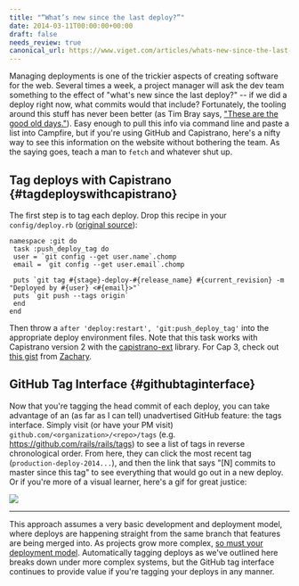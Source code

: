 ```yaml
---
title: "“What’s new since the last deploy?”"
date: 2014-03-11T00:00:00+00:00
draft: false
needs_review: true
canonical_url: https://www.viget.com/articles/whats-new-since-the-last-deploy/
---
```


Managing deployments is one of the trickier aspects of creating software
for the web. Several times a week, a project manager will ask the dev
team something to the effect of "what's new since the last deploy?" --
if we did a deploy right now, what commits would that include?
Fortunately, the tooling around this stuff has never been better (as Tim
Bray says, ["These are the good old
days."](https://www.tbray.org/ongoing/When/201x/2014/01/01/Software-in-2014#p-8)).
Easy enough to pull this info via command line and paste a list into
Campfire, but if you're using GitHub and Capistrano, here's a nifty way
to see this information on the website without bothering the team. As
the saying goes, teach a man to `fetch` and whatever shut up.

## Tag deploys with Capistrano {#tagdeployswithcapistrano}

The first step is to tag each deploy. Drop this recipe in your
`config/deploy.rb` ([original
source](http://wendbaar.nl/blog/2010/04/automagically-tagging-releases-in-github/)):

    namespace :git do
     task :push_deploy_tag do
     user = `git config --get user.name`.chomp
     email = `git config --get user.email`.chomp

     puts `git tag #{stage}-deploy-#{release_name} #{current_revision} -m "Deployed by #{user} <#{email}>"`
     puts `git push --tags origin`
     end
    end

Then throw a `after 'deploy:restart', 'git:push_deploy_tag'` into the
appropriate deploy environment files. Note that this task works with
Capistrano version 2 with the
[capistrano-ext](https://rubygems.org/gems/capistrano-ext) library. For
Cap 3, check out [this
gist](https://gist.github.com/zporter/3e70b74ce4fe9b8a17bd) from
[Zachary](https://viget.com/about/team/zporter).

## GitHub Tag Interface {#githubtaginterface}

Now that you're tagging the head commit of each deploy, you can take
advantage of an (as far as I can tell) unadvertised GitHub feature: the
tags interface. Simply visit (or have your PM visit)
`github.com/<organization>/<repo>/tags` (e.g.
<https://github.com/rails/rails/tags>) to see a list of tags in reverse
chronological order. From here, they can click the most recent tag
(`production-deploy-2014...`), and then the link that says "\[N\]
commits to master since this tag" to see everything that would go out in
a new deploy. Or if you're more of a visual learner, here's a gif for
great justice:

![](http://i.imgur.com/GeKYwA5.gif)

------------------------------------------------------------------------

This approach assumes a very basic development and deployment model,
where deploys are happening straight from the same branch that features
are being merged into. As projects grow more complex, [so must your
deployment
model](https://viget.com/advance/successful-release-management-and-how-to-communicate-about-it).
Automatically tagging deploys as we've outlined here breaks down under
more complex systems, but the GitHub tag interface continues to provide
value if you're tagging your deploys in any manner.
